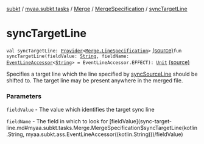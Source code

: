 [subkt](../../../index.md) / [myaa.subkt.tasks](../../index.md) / [Merge](../index.md) / [MergeSpecification](index.md) / [syncTargetLine](./sync-target-line.md)

# syncTargetLine

`val syncTargetLine: `[`Provider`](https://docs.gradle.org/current/javadoc/org/gradle/api/provider/Provider.html)`<`[`Merge.LineSpecification`](../-line-specification/index.md)`>` [(source)](https://github.com/Myaamori/SubKt/blob/0.1.19/src/main/kotlin/myaa/subkt/tasks/asstasks.kt#L148)`fun syncTargetLine(fieldValue: `[`String`](https://kotlinlang.org/api/latest/jvm/stdlib/kotlin/-string/index.html)`, fieldName: `[`EventLineAccessor`](../../../myaa.subkt.ass/-event-line-accessor/index.md)`<`[`String`](https://kotlinlang.org/api/latest/jvm/stdlib/kotlin/-string/index.html)`> = EventLineAccessor.EFFECT): `[`Unit`](https://kotlinlang.org/api/latest/jvm/stdlib/kotlin/-unit/index.html) [(source)](https://github.com/Myaamori/SubKt/blob/0.1.19/src/main/kotlin/myaa/subkt/tasks/asstasks.kt#L157)

Specifies a target line which the line specified by [syncSourceLine](sync-source-line.md)
should be shifted to. The target line may be present anywhere in the merged file.

### Parameters

`fieldValue` - The value which identifies the target sync line

`fieldName` - The field in which to look for [fieldValue](sync-target-line.md#myaa.subkt.tasks.Merge.MergeSpecification$syncTargetLine(kotlin.String, myaa.subkt.ass.EventLineAccessor((kotlin.String)))/fieldValue)